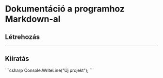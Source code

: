 # Dokumentáció a programhoz Markdown-al
## Létrehozás
---
## Kiíratás

´´´csharp
Console.WriteLine("Új projekt");
´´´

